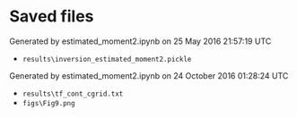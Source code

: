 # Saved files 


Generated by estimated_moment2.ipynb on 25 May 2016 21:57:19 UTC

*  `results\inversion_estimated_moment2.pickle`

Generated by estimated_moment2.ipynb on 24 October 2016 01:28:24 UTC

*  `results\tf_cont_cgrid.txt` 
*  `figs\Fig9.png` 
